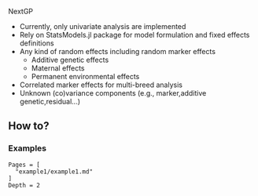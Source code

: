
NextGP

* Currently, only univariate analysis are implemented
* Rely on StatsModels.jl package for model formulation and fixed effects definitions
* Any kind of random effects including random marker effects                                 
  - Additive genetic effects
  - Maternal effects
  - Permanent environmental effects
* Correlated marker effects for multi-breed analysis
* Unknown (co)variance components (e.g., marker,additive genetic,residual...)

## How to?

### Examples
```@contents
Pages = [
  "example1/example1.md"
]
Depth = 2
```
